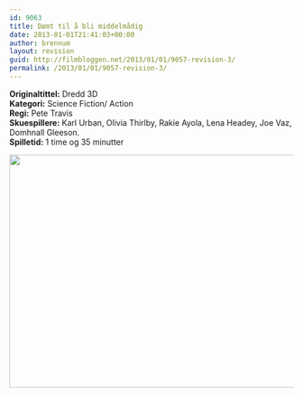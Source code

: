 ```yaml
---
id: 9063
title: Dømt til å bli middelmådig
date: 2013-01-01T21:41:03+00:00
author: brennum
layout: revision
guid: http://filmbloggen.net/2013/01/01/9057-revision-3/
permalink: /2013/01/01/9057-revision-3/
---
```

**Originaltittel:** Dredd 3D  
**Kategori:** Science Fiction/ Action  
**Regi:** Pete Travis  
**Skuespillere:** Karl Urban, Olivia Thirlby, Rakie Ayola, Lena Headey, Joe Vaz, Domhnall Gleeson.  
**Spilletid:** 1 time og 35 minutter

<a href="http://filmbloggen.net/?attachment_id=9060" rel="attachment wp-att-9060"><img class="alignnone size-large wp-image-9060" src="http://filmbloggen.net/wp-content/uploads//2013/01/DreddReview-620x412.jpg" alt="" width="620" height="412" /></a>